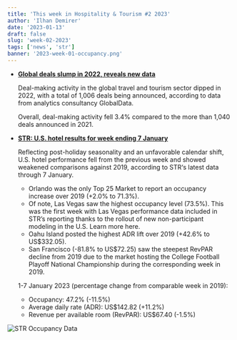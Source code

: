 ```yaml
---
title: 'This week in Hospitality & Tourism #2 2023'
author: 'Ilhan Demirer'
date: '2023-01-13'
draft: false
slug: 'week-02-2023'
tags: ['news', 'str']
banner: '2023-week-01-occupancy.png'
---
```


- **[Global deals slump in 2022, reveals new data](https://hotelsmag.com/news/global-deals-slump-in-2022-reveals-new-data)**

  Deal-making activity in the global travel and tourism sector dipped in 2022, with a total of 1,006 deals being announced, according to data from analytics consultancy GlobalData.

  Overall, deal-making activity fell 3.4% compared to the more than 1,040 deals announced in 2021.

- **[STR: U.S. hotel results for week ending 7 January](https://str.com/press-release/str-us-hotel-results-week-ending-7-january)**

  Reflecting post-holiday seasonality and an unfavorable calendar shift, U.S. hotel performance fell from the previous week and showed weakened comparisons against 2019, according to STR‘s latest data through 7 January.

  - Orlando was the only Top 25 Market to report an occupancy increase over 2019 (+2.0% to 71.3%).
  - Of note, Las Vegas saw the highest occupancy level (73.5%). This was the first week with Las Vegas performance data included in STR’s reporting thanks to the rollout of new non-participant modeling in the U.S. Learn more here.
  - Oahu Island posted the highest ADR lift over 2019 (+42.6% to US$332.05).
  - San Francisco (-81.8% to US$72.25) saw the steepest RevPAR decline from 2019 due to the market hosting the College Football Playoff National Championship during the corresponding week in 2019.

  1-7 January 2023 (percentage change from comparable week in 2019):

  - Occupancy: 47.2% (-11.5%)
  - Average daily rate (ADR): US$142.82 (+11.2%)
  - Revenue per available room (RevPAR): US$67.40 (-1.5%)

![STR Occupancy Data](/images/blogimages/2023-week-01-occupancy.png)
